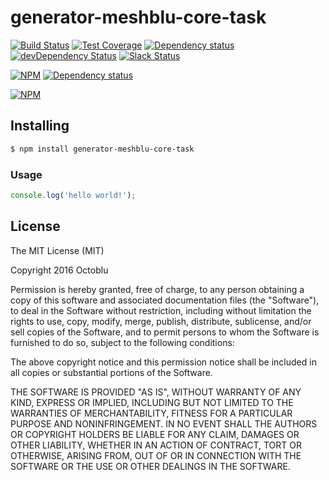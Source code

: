 # generator-meshblu-core-task

[![Build Status](https://travis-ci.org/octoblu/meshblu-core-task-remove-root-session-token.svg?branch=master)](https://travis-ci.org/octoblu/meshblu-core-task-remove-root-session-token)
[![Test Coverage](https://codecov.io/gh/octoblu/meshblu-core-task-remove-root-session-token/branch/master/graph/badge.svg)](https://codecov.io/gh/octoblu/meshblu-core-task-remove-root-session-token)
[![Dependency status](http://img.shields.io/david/octoblu/meshblu-core-task-remove-root-session-token.svg?style=flat)](https://david-dm.org/octoblu/meshblu-core-task-remove-root-session-token)
[![devDependency Status](http://img.shields.io/david/dev/octoblu/meshblu-core-task-remove-root-session-token.svg?style=flat)](https://david-dm.org/octoblu/meshblu-core-task-remove-root-session-token#info=devDependencies)
[![Slack Status](http://community-slack.octoblu.com/badge.svg)](http://community-slack.octoblu.com)

[![NPM](https://nodei.co/npm/meshblu-core-task-remove-root-session-token.svg?style=flat)](https://npmjs.org/package/meshblu-core-task-remove-root-session-token)
[![Dependency status](http://img.shields.io/david/octoblu/generator-meshblu-core-task.svg?style=flat)](https://david-dm.org/octoblu/generator-meshblu-core-task)

[![NPM](https://nodei.co/npm/generator-meshblu-core-task.svg?style=flat)](https://npmjs.org/package/generator-meshblu-core-task)

## Installing

```bash
$ npm install generator-meshblu-core-task
```

### Usage

```javascript
console.log('hello world!');
```

## License

The MIT License (MIT)

Copyright 2016 Octoblu

Permission is hereby granted, free of charge, to any person obtaining a copy
of this software and associated documentation files (the "Software"), to deal
in the Software without restriction, including without limitation the rights
to use, copy, modify, merge, publish, distribute, sublicense, and/or sell
copies of the Software, and to permit persons to whom the Software is
furnished to do so, subject to the following conditions:

The above copyright notice and this permission notice shall be included in all
copies or substantial portions of the Software.

THE SOFTWARE IS PROVIDED "AS IS", WITHOUT WARRANTY OF ANY KIND, EXPRESS OR
IMPLIED, INCLUDING BUT NOT LIMITED TO THE WARRANTIES OF MERCHANTABILITY,
FITNESS FOR A PARTICULAR PURPOSE AND NONINFRINGEMENT. IN NO EVENT SHALL THE
AUTHORS OR COPYRIGHT HOLDERS BE LIABLE FOR ANY CLAIM, DAMAGES OR OTHER
LIABILITY, WHETHER IN AN ACTION OF CONTRACT, TORT OR OTHERWISE, ARISING FROM,
OUT OF OR IN CONNECTION WITH THE SOFTWARE OR THE USE OR OTHER DEALINGS IN THE
SOFTWARE.
